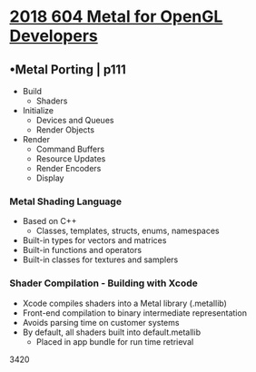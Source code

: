

# [2018 604 Metal for OpenGL Developers](https://developer.apple.com/videos/play/wwdc2018/604/)



## •Metal Porting | p111


- Build 
  - Shaders
- Initialize
  - Devices and Queues
  - Render Objects
- Render
  - Command Buffers
  - Resource Updates
  - Render Encoders
  - Display


### Metal Shading Language

- Based on C++
  - Classes, templates, structs, enums, namespaces
- Built-in types for vectors and matrices
- Built-in functions and operators
- Built-in classes for textures and samplers


### Shader Compilation - Building with Xcode

- Xcode compiles shaders into a Metal library (.metallib)
- Front-end compilation to binary intermediate representation
- Avoids parsing time on customer systems
- By default, all shaders built into default.metallib
  - Placed in app bundle for run time retrieval


3420 